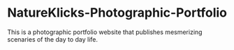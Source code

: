 # NatureKlicks-Photographic-Portfolio
This is a photographic portfolio website that publishes mesmerizing scenaries of the day to day life.
